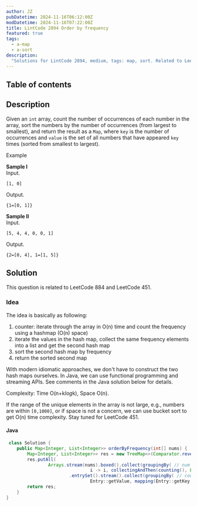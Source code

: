 ```yaml
---
author: JZ
pubDatetime: 2024-11-16T06:12:00Z
modDatetime: 2024-11-16T07:22:00Z
title: LintCode 2894 Order by frequency
featured: true
tags:
  - a-map
  - a-sort
description:
  "Solutions for LintCode 2894, medium, tags: map, sort. Related to LeetCode 884 and 451."
---
```


## Table of contents

## Description

Given an `int` array, count the number of occurrences of each number in the array, sort the numbers by the number of occurrences (from largest to smallest), and return the result as a `Map`, where `key` is the number of occurrences and `value` is the set of all numbers that have appeared `key` times (sorted from smallest to largest).

Example

**Sample I**  
Input.

    [1, 0]

Output.

    {1=[0, 1]}

**Sample II**  
Input.

    [5, 4, 4, 0, 0, 1]

Output.

    {2=[0, 4], 1=[1, 5]}


## Solution

This question is related to LeetCode 884 and LeetCode 451.

### Idea

The idea is basically as following:

1. counter: iterate through the array in O(n) time and count the frequency using a hashmap (O(n) space)
2. iterate the values in the hash map, collect the same frequency elements into a list and get the second hash map
3. sort the second hash map by frequency
4. return the sorted second map

With modern idiomatic approaches, we don't have to construct the two hash maps ourselves. In Java, we can use functional programming and streaming APIs. See comments in the Java solution below for details.

Complexity: Time O(n+k*log*k), Space O(n).

If the range of the unique elements in the array is not large, e.g., numbers are within `[0,1000]`, or if space is not a concern, we can use bucket sort to get O(n) time complexity. Stay tuned for LeetCode 451.

#### Java

```java
 class Solution {
    public Map<Integer, List<Integer>> orderByFrequency(int[] nums) {
        Map<Integer, List<Integer>> res = new TreeMap<>(Comparator.reverseOrder());
        res.putAll(
                Arrays.stream(nums).boxed().collect(groupingBy( // num -> count
                                i -> i, collectingAndThen(counting(), Long::intValue)))
                        .entrySet().stream().collect(groupingBy( // count -> [nums]
                                Entry::getValue, mapping(Entry::getKey, toList()))));
        return res;
    }
}
```
